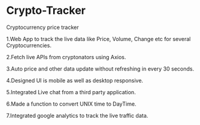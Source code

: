 # Crypto-Tracker
Cryptocurrency price tracker
  
 1.Web App to track the live data like Price, Volume, Change etc for several Cryptocurrencies.
 
 2.Fetch live APIs from cryptonators using Axios.
 
 3.Auto price and other data update without refreshing in every 30 seconds.
 
 4.Designed UI is mobile as well as desktop responsive.
 
 5.Integrated Live chat from a third party application.
 
 6.Made a function to convert UNIX time to DayTime.
 
 7.Integrated google analytics to track the live traffic data.
